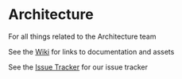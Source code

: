 # Architecture
For all things related to the Architecture team

See the [Wiki](https://github.com/GovStackWorkingGroup/Architecture/wiki) for links to documentation and assets

See the [Issue Tracker](https://github.com/GovStackWorkingGroup/Architecture/projects/1) for our issue tracker
